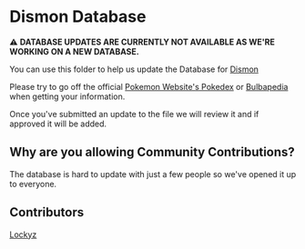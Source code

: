 # Dismon Database
:warning: **DATABASE UPDATES ARE CURRENTLY NOT AVAILABLE AS WE'RE WORKING ON A NEW DATABASE.**

You can use this folder to help us update the Database for [Dismon](https://github.com/lockyz/Dismon)

Please try to go off the official [Pokemon Website's Pokedex](https://www.pokemon.com/us/pokedex/) or [Bulbapedia](https://bulbapedia.bulbagarden.net/wiki/Category:Pok%C3%A9mon_by_generation) when getting your information.

Once you've submitted an update to the file we will review it and if approved it will be added.

## Why are you allowing Community Contributions?
The database is hard to update with just a few people so we've opened it up to everyone.

## Contributors
[Lockyz](https://github.com/lockyz)

